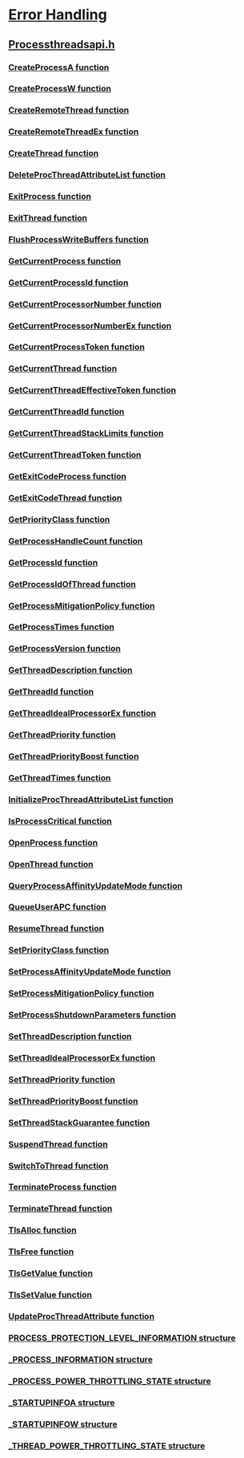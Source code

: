 # [Error Handling](../_debug/index.md)
## [Processthreadsapi.h](index.md)
### [CreateProcessA function](../processthreadsapi/nf-processthreadsapi-createprocessa.md)
### [CreateProcessW function](../processthreadsapi/nf-processthreadsapi-createprocessw.md)
### [CreateRemoteThread function](../processthreadsapi/nf-processthreadsapi-createremotethread.md)
### [CreateRemoteThreadEx function](../processthreadsapi/nf-processthreadsapi-createremotethreadex.md)
### [CreateThread function](../processthreadsapi/nf-processthreadsapi-createthread.md)
### [DeleteProcThreadAttributeList function](../processthreadsapi/nf-processthreadsapi-deleteprocthreadattributelist.md)
### [ExitProcess function](../processthreadsapi/nf-processthreadsapi-exitprocess.md)
### [ExitThread function](../processthreadsapi/nf-processthreadsapi-exitthread.md)
### [FlushProcessWriteBuffers function](../processthreadsapi/nf-processthreadsapi-flushprocesswritebuffers.md)
### [GetCurrentProcess function](../processthreadsapi/nf-processthreadsapi-getcurrentprocess.md)
### [GetCurrentProcessId function](../processthreadsapi/nf-processthreadsapi-getcurrentprocessid.md)
### [GetCurrentProcessorNumber function](../processthreadsapi/nf-processthreadsapi-getcurrentprocessornumber.md)
### [GetCurrentProcessorNumberEx function](../processthreadsapi/nf-processthreadsapi-getcurrentprocessornumberex.md)
### [GetCurrentProcessToken function](../processthreadsapi/nf-processthreadsapi-getcurrentprocesstoken.md)
### [GetCurrentThread function](../processthreadsapi/nf-processthreadsapi-getcurrentthread.md)
### [GetCurrentThreadEffectiveToken function](../processthreadsapi/nf-processthreadsapi-getcurrentthreadeffectivetoken.md)
### [GetCurrentThreadId function](../processthreadsapi/nf-processthreadsapi-getcurrentthreadid.md)
### [GetCurrentThreadStackLimits function](../processthreadsapi/nf-processthreadsapi-getcurrentthreadstacklimits.md)
### [GetCurrentThreadToken function](../processthreadsapi/nf-processthreadsapi-getcurrentthreadtoken.md)
### [GetExitCodeProcess function](../processthreadsapi/nf-processthreadsapi-getexitcodeprocess.md)
### [GetExitCodeThread function](../processthreadsapi/nf-processthreadsapi-getexitcodethread.md)
### [GetPriorityClass function](../processthreadsapi/nf-processthreadsapi-getpriorityclass.md)
### [GetProcessHandleCount function](../processthreadsapi/nf-processthreadsapi-getprocesshandlecount.md)
### [GetProcessId function](../processthreadsapi/nf-processthreadsapi-getprocessid.md)
### [GetProcessIdOfThread function](../processthreadsapi/nf-processthreadsapi-getprocessidofthread.md)
### [GetProcessMitigationPolicy function](../processthreadsapi/nf-processthreadsapi-getprocessmitigationpolicy.md)
### [GetProcessTimes function](../processthreadsapi/nf-processthreadsapi-getprocesstimes.md)
### [GetProcessVersion function](../processthreadsapi/nf-processthreadsapi-getprocessversion.md)
### [GetThreadDescription function](../processthreadsapi/nf-processthreadsapi-getthreaddescription.md)
### [GetThreadId function](../processthreadsapi/nf-processthreadsapi-getthreadid.md)
### [GetThreadIdealProcessorEx function](../processthreadsapi/nf-processthreadsapi-getthreadidealprocessorex.md)
### [GetThreadPriority function](../processthreadsapi/nf-processthreadsapi-getthreadpriority.md)
### [GetThreadPriorityBoost function](../processthreadsapi/nf-processthreadsapi-getthreadpriorityboost.md)
### [GetThreadTimes function](../processthreadsapi/nf-processthreadsapi-getthreadtimes.md)
### [InitializeProcThreadAttributeList function](../processthreadsapi/nf-processthreadsapi-initializeprocthreadattributelist.md)
### [IsProcessCritical function](../processthreadsapi/nf-processthreadsapi-isprocesscritical.md)
### [OpenProcess function](../processthreadsapi/nf-processthreadsapi-openprocess.md)
### [OpenThread function](../processthreadsapi/nf-processthreadsapi-openthread.md)
### [QueryProcessAffinityUpdateMode function](../processthreadsapi/nf-processthreadsapi-queryprocessaffinityupdatemode.md)
### [QueueUserAPC function](../processthreadsapi/nf-processthreadsapi-queueuserapc.md)
### [ResumeThread function](../processthreadsapi/nf-processthreadsapi-resumethread.md)
### [SetPriorityClass function](../processthreadsapi/nf-processthreadsapi-setpriorityclass.md)
### [SetProcessAffinityUpdateMode function](../processthreadsapi/nf-processthreadsapi-setprocessaffinityupdatemode.md)
### [SetProcessMitigationPolicy function](../processthreadsapi/nf-processthreadsapi-setprocessmitigationpolicy.md)
### [SetProcessShutdownParameters function](../processthreadsapi/nf-processthreadsapi-setprocessshutdownparameters.md)
### [SetThreadDescription function](../processthreadsapi/nf-processthreadsapi-setthreaddescription.md)
### [SetThreadIdealProcessorEx function](../processthreadsapi/nf-processthreadsapi-setthreadidealprocessorex.md)
### [SetThreadPriority function](../processthreadsapi/nf-processthreadsapi-setthreadpriority.md)
### [SetThreadPriorityBoost function](../processthreadsapi/nf-processthreadsapi-setthreadpriorityboost.md)
### [SetThreadStackGuarantee function](../processthreadsapi/nf-processthreadsapi-setthreadstackguarantee.md)
### [SuspendThread function](../processthreadsapi/nf-processthreadsapi-suspendthread.md)
### [SwitchToThread function](../processthreadsapi/nf-processthreadsapi-switchtothread.md)
### [TerminateProcess function](../processthreadsapi/nf-processthreadsapi-terminateprocess.md)
### [TerminateThread function](../processthreadsapi/nf-processthreadsapi-terminatethread.md)
### [TlsAlloc function](../processthreadsapi/nf-processthreadsapi-tlsalloc.md)
### [TlsFree function](../processthreadsapi/nf-processthreadsapi-tlsfree.md)
### [TlsGetValue function](../processthreadsapi/nf-processthreadsapi-tlsgetvalue.md)
### [TlsSetValue function](../processthreadsapi/nf-processthreadsapi-tlssetvalue.md)
### [UpdateProcThreadAttribute function](../processthreadsapi/nf-processthreadsapi-updateprocthreadattribute.md)
### [PROCESS_PROTECTION_LEVEL_INFORMATION structure](../processthreadsapi/ns-processthreadsapi-process_protection_level_information.md)
### [_PROCESS_INFORMATION structure](../processthreadsapi/ns-processthreadsapi-_process_information.md)
### [_PROCESS_POWER_THROTTLING_STATE structure](../processthreadsapi/ns-processthreadsapi-_process_power_throttling_state.md)
### [_STARTUPINFOA structure](../processthreadsapi/ns-processthreadsapi-_startupinfoa.md)
### [_STARTUPINFOW structure](../processthreadsapi/ns-processthreadsapi-_startupinfow.md)
### [_THREAD_POWER_THROTTLING_STATE structure](../processthreadsapi/ns-processthreadsapi-_thread_power_throttling_state.md)
